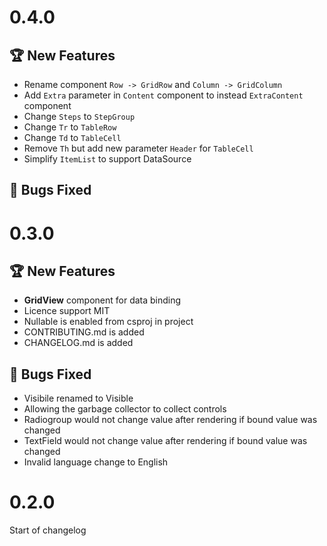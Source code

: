 # 0.4.0
## :trophy: New Features
* Rename component `Row -> GridRow` and `Column -> GridColumn`
* Add `Extra` parameter in `Content` component to instead `ExtraContent` component
* Change `Steps` to `StepGroup`
* Change `Tr` to `TableRow`
* Change `Td` to `TableCell`
* Remove `Th` but add new parameter `Header` for `TableCell`
* Simplify `ItemList` to support DataSource
## :pill: Bugs Fixed

# 0.3.0

## :trophy: New Features
* **GridView** component for data binding
* Licence support MIT
* Nullable is enabled from csproj in project
* CONTRIBUTING.md is added
* CHANGELOG.md is added

## :pill: Bugs Fixed
* Visibile renamed to Visible
* Allowing the garbage collector to collect controls
* Radiogroup would not change value after rendering if bound value was changed
* TextField would not change value after rendering if bound value was changed
* Invalid language change to English

# 0.2.0

Start of changelog